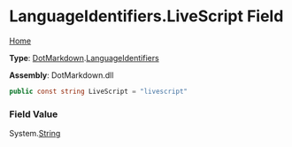 # LanguageIdentifiers\.LiveScript Field

[Home](../../../README.md)

**Type**: [DotMarkdown](../../README.md)\.[LanguageIdentifiers](../README.md)

**Assembly**: DotMarkdown\.dll

```csharp
public const string LiveScript = "livescript"
```

### Field Value

System\.[String](https://docs.microsoft.com/en-us/dotnet/api/system.string)